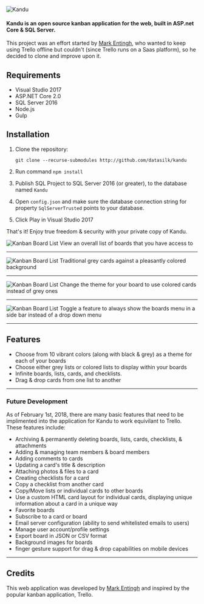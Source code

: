 ![Kandu](http://www.markentingh.com/projects/kandu/logo-sm.png)

#### Kandu is an open source kanban application for the web, built in ASP.net Core &amp; SQL Server. 
This project was an effort started by [Mark Entingh](http://www.markentingh.com), who wanted to keep using Trello offline but couldn't (since Trello runs on a Saas platform), so he decided to clone and improve upon it.

## Requirements

* Visual Studio 2017
* ASP.NET Core 2.0
* SQL Server 2016
* Node.js
* Gulp

## Installation

1. Clone the repository:

    ```git clone --recurse-submodules http://github.com/datasilk/kandu```

2. Run command ```npm install```
3. Publish SQL Project to SQL Server 2016 (or greater), to the database named `Kandu`
4. Open `config.json` and make sure the database connection string for property `SqlServerTrusted` points to your database.
4. Click Play in Visual Studio 2017

That's it! Enjoy true freedom & security with your private copy of Kandu.

![Kanban Board List](https://www.markentingh.com/projects/kandu/boards.jpg)
View an overall list of boards that you have access to

---

![Kanban Board List](https://www.markentingh.com/projects/kandu/board-01-grey.jpg)
Traditional grey cards against a pleasantly colored background

---

![Kanban Board List](https://www.markentingh.com/projects/kandu/board-01-colored.jpg)
Change the theme for your board to use colored cards instead of grey ones

---

![Kanban Board List](https://www.markentingh.com/projects/kandu/board-menu.jpg)
Toggle a feature to always show the boards menu in a side bar instead of a drop down menu

---

## Features

* Choose from 10 vibrant colors (along with black & grey) as a theme for each of your boards
* Choose either grey lists or colored lists to display within your boards
* Infinite boards, lists, cards, and checklists.
* Drag & drop cards from one list to another

---

### Future Development

As of February 1st, 2018, there are many basic features that need to be implimented into the application for Kandu to work equivilant to Trello. These features include:

* Archiving & permanently deleting boards, lists, cards, checklists, & attachments
* Adding & managing team members & board members
* Adding comments to cards
* Updating a card's title & description
* Attaching photos & files to a card
* Creating checklists for a card
* Copy a checklist from another card
* Copy/Move lists or individual cards to other boards
* Use a custom HTML card layout for individual cards, displaying unique information about a card in a unique way
* Favorite boards
* Subscribe to a card or board
* Email server configuration (ability to send whitelisted emails to users)
* Manage user account/profile settings
* Export board in JSON or CSV format
* Background images for boards
* finger gesture support for drag & drop capabilities on mobile devices

---

## Credits
This web application was developed by [Mark Entingh](http://www.markentingh.com) and inspired by the popular kanban application, Trello.






